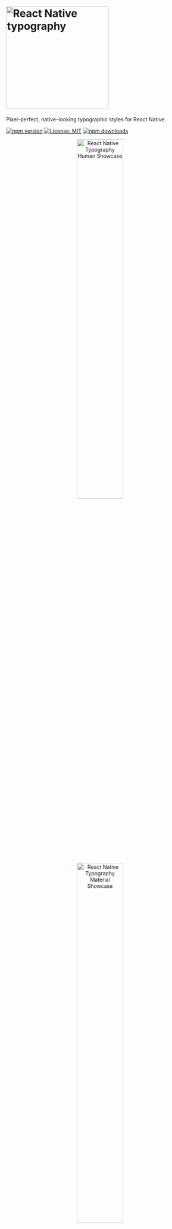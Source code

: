 # <img alt="React Native typography" src="https://raw.githubusercontent.com/hectahertz/react-native-typography/HEAD/images/logo.png" width="275"/>

Pixel–perfect, native–looking typographic styles for React Native.

[![npm version](https://img.shields.io/npm/v/react-native-typography.svg)](https://www.npmjs.com/package/react-native-typography)
[![License: MIT](https://img.shields.io/badge/License-MIT-green.svg)](https://opensource.org/licenses/MIT)
[![npm downloads](https://img.shields.io/npm/dm/react-native-typography.svg)](https://www.npmjs.com/package/react-native-typography)

<p align="center">
<img alt="React Native Typography Human Showcase" src="https://raw.githubusercontent.com/hectahertz/react-native-typography/HEAD/images/showcase-human-ios.png" width="49.7%"/>
<img alt="React Native Typography Material Showcase" src="https://raw.githubusercontent.com/hectahertz/react-native-typography/HEAD/images/showcase-material-android.png" width="49.7%"/>
</p>

## Why

Creating great Text Styles in React Native
[is not a simple task](https://medium.com/@martin_adamko/react-native-quirks-2fb1ae0bbf80),
it requires a lot of fiddling and handling edge cases.

This library provides a good set of defaults and helpers that cover the majority
of the cases you'll need, make your code much simpler and ✨*bonus*✨ render
great [on iOS, Android and the web](#cross-platform) 😄

## Quick start

Add the dependency:

```sh
yarn add react-native-typography
```

Set a style in your component:

```JSX
import { material } from 'react-native-typography'

<Text style={material.display1}>Hello Typography!</Text>
```

And it will look like this:

<p align="center">
<img alt="Material Design Collection" src="https://raw.githubusercontent.com/hectahertz/react-native-typography/HEAD/images/hello-world.png" width="40%" height="40%"/>
</p>

### Example app

* You can run the example app
  [via Expo](https://expo.io/@hectahertz/react-native-typography-example) or
  [check the code](example/App.js), all of the screenshots are taken directly
  from there!

## Typography collections

We provide a series of predefined collections for you to start with that match
the native design systems for iOS and Android.

You can **use them directly** wherever you would supply a
[textStyle](https://facebook.github.io/react-native/docs/text#style).

There's also the option of [extending them](#customization--helpers) to create
your own styles.

### Material Design

Includes all the styles defined in the
[Material Design Guidelines](https://material.io/guidelines/style/typography.html#typography-styles).
Defines size, weight and color.

```JSX
import { material } from 'react-native-typography'

<Text style={material.display4}>Hello Material!</Text>
```

<img alt="Material Design Collection" src="https://raw.githubusercontent.com/hectahertz/react-native-typography/HEAD/images/material-collection-android.png" width="80%" height="80%"/>

### Human Interface Guidelines

Defined in the
[Human Interface Guidelines](https://developer.apple.com/ios/human-interface-guidelines/visual-design/typography/).
Defines size, weight and color.

```JSX
import { human } from 'react-native-typography'

<Text style={human.largeTitle}>Hello Human!</Text>
```

<img alt="Human Interface Collection" src="https://raw.githubusercontent.com/hectahertz/react-native-typography/HEAD/images/human-collection-ios.png" width="80%" height="80%"/>

### iOSUIKit

Extracted from
[the official Apple sketch file](https://developer.apple.com/design/resources/)

These are the text styles that fall under the category of iOS UIKit, and are
used to build the UI components of iOS Apps.

They build on top of the Human Interface styles, customizing some properties
such as weight or letter spacing.

```JSX
import { iOSUIKit } from 'react-native-typography'

<Text style={iOSUIKit.largeTitleEmphasized}>Hello iOS UI Kit!</Text>
```

<img alt="iOSUIKit Collection" src="https://raw.githubusercontent.com/hectahertz/react-native-typography/HEAD/images/iosuikit-collection-ios.png" width="80%" height="80%"/>

## Customization & Helpers

The collections provide every style in 2 different ways:

* As a StyleSheet, e.g.: `material.title`
* As a plain object, e.g.: `material.titleObject`

The basic way to use them is to set the StyleSheet directly where you would
supply a
[textStyle](https://facebook.github.io/react-native/docs/text#style):

```JSX
<Text style={material.title}>Title</Text>
```

To extend the styles, you can **spread the object** inside your own StyleSheet
and override some of its attributes:

```JSX
const styles = StyleSheet.create({
  yellowTitle: {
    ...material.titleObject,
    color: iOSColors.yellow,
  },
});

<Text style={styles.yellowTitle}>Title</Text>
```

Another option would be to **combine the provided StyleSheet** with your own
StyleSheet.

```JSX
const styles = StyleSheet.create({
  yellow: {
    color: iOSColors.yellow,
  },
});

<Text style={[material.title, styles.yellow]}>Title</Text>
```

### Weights

A font weight in React Native is sometimes formed by a pair of a fontFamily and
a fontWeight, but not always! It depends on the typeface, sometimes it's just
defined by the fontFamily.

With these helpers, you don't have to worry about those inconsistencies.

To combine them with a collection style (or your own styles) just spread them,
as they are plain objects.

```JSX
const styles = StyleSheet.create({
  lightTitle: {
    ...material.titleObject,
    ...systemWeights.light,
  },
});

<Text style={styles.lightTitle}>Title</Text>
```

#### System Weights

```JSX
import { systemWeights } from 'react-native-typography'
```

The System weights render visually similar weights of the **Native
typefaces** on each platform.
[Read more about cross-platform here.](#cross-platform)

This is the recommended way of customizing your weights unless you really need
different visual styles for each platform.

They follow the San Francisco naming convention, as it has more steps, which
makes it more future–proof.

<img alt="System Weights iOS" src="https://raw.githubusercontent.com/hectahertz/react-native-typography/HEAD/images/system-weights-ios.png" width="80%" height="80%"/>

<img alt="System Weights Android" src="https://raw.githubusercontent.com/hectahertz/react-native-typography/HEAD/images/system-weights-android.png" width="80%" height="80%"/>

<img alt="System Weights Web" src="https://raw.githubusercontent.com/hectahertz/react-native-typography/HEAD/images/system-weights-web.png" width="80%" height="80%"/>

#### San Francisco Weights

```JSX
import { sanFranciscoWeights } from 'react-native-typography'
```

These weights are **only intended for iOS**, as they directly reference the
native San Francisco typeface.

<img alt="San Francisco Weights" src="https://raw.githubusercontent.com/hectahertz/react-native-typography/HEAD/images/san-francisco-weights.png" width="80%" height="50%"/>

#### Roboto Weights

```JSX
import { robotoWeights } from 'react-native-typography'
```

These weights are **only intended for Android**, as they directly reference the
native Roboto typeface.

<img alt="Roboto Weights" src="https://raw.githubusercontent.com/hectahertz/react-native-typography/HEAD/images/roboto-weights.png" width="80%" height="80%"/>

#### Web Weights

```JSX
import { webWeights } from 'react-native-typography'
```

These weights are **only intended for the web**, and render [react-native-web](https://github.com/necolas/react-native-web)'s system font stack.

<img alt="Web Weights" src="https://raw.githubusercontent.com/hectahertz/react-native-typography/HEAD/images/web-weights.png" width="80%" height="80%"/>

### Colors

We also include the default text color hex values for each platform.

#### iOS

```JSX
import { iOSColors } from 'react-native-typography'
```

<img alt="Colors iOS" src="https://raw.githubusercontent.com/hectahertz/react-native-typography/HEAD/images/ios-colors.png" width="50%" height="50%"/>

```JSX
const styles = StyleSheet.create({
  yellowTitle: {
    ...human.title3Object,
    color: iOSColors.yellow,
  },
});

<Text style={styles.yellowTitle}>Title</Text>
```

#### Material

```JSX
import { materialColors } from 'react-native-typography'
```

<img alt="Colors Material" src="https://raw.githubusercontent.com/hectahertz/react-native-typography/HEAD/images/material-colors.png" width="50%" height="50%"/>

```JSX
const styles = StyleSheet.create({
  tertiaryTitle: {
    ...material.titleObject,
    color: materialColors.blackTertiary,
  },
});

<Text style={styles.tertiaryTitle}>Title</Text>
```

### Spacing/Kerning

#### San Francisco

The San Francisco typeface defines its letter spacing via Kerning. This
is not compatible with the React Native text style properties, as they take
letter-spacing instead.

To perform this conversion on iOS you can use the `sanFranciscoSpacing` function, which
receives the font size and returns the appropriate letter spacing.

This is not needed for the web as the browsers already take care of this.

```JSX
import { sanFranciscoSpacing } from 'react-native-typography'

const styles = StyleSheet.create({
  customSize: {
    ..., // some other props
    fontSize: 34,
    letterSpacing: sanFranciscoSpacing(34),
  },
});
```

This is already taken care of on the collections, but if you want to define your
own sizes you can adjust the spacing on iOS with this helper.

## Dense and tall scripts

Dense and tall scripts are fully supported, check [the full documentation here!](DENSE_TALL.md)

```JSX
import { materialDense } from 'react-native-typography'

<Text style={materialDense.display4}>你好排版！</Text>
```

<p align="center">
<img alt="Material Design Collection" src="https://raw.githubusercontent.com/hectahertz/react-native-typography/HEAD/images/hello-world-chinese.png" width="190" height="70"/>
</p>

## Cross-platform

Quoting
[the Material Design Platform recommendations](https://material.io/guidelines/platforms/platform-adaptation.html#platform-adaptation-platform-recommendations)

> The default typeface on iOS is San Francisco. Using this typeface is the
> easiest way to implement accessibility features like Dynamic Type. Using other
> typefaces may require making adjustments to get the same accessibility
> features.

This is the approach that we like to follow, and all the collections exported
from this library render nicely on all the supported platforms with their respective native
typefaces, for that we use the [System](#system-weights) weight helper.

You can [check the code of the example app](example/App.js) where we included a
couple of screens that follow this philosophy, this is how they render on iOS and Android:

<p align="center">
<img alt="React Native Typography Human Showcase on iOS" src="https://raw.githubusercontent.com/hectahertz/react-native-typography/HEAD/images/showcase-human-ios.png" width="49.7%"/>
<img alt="React Native Typography Human Showcase on Android" src="https://raw.githubusercontent.com/hectahertz/react-native-typography/HEAD/images/showcase-human-android.png" width="49.7%"/>
</p>

<p align="center">
<img alt="React Native Typography Human Showcase on iOS" src="https://raw.githubusercontent.com/hectahertz/react-native-typography/HEAD/images/showcase-material-ios.png" width="49.7%"/>
<img alt="React Native Typography Material Showcase on Android" src="https://raw.githubusercontent.com/hectahertz/react-native-typography/HEAD/images/showcase-material-android.png" width="49.7%"/>
</p>

## F.A.Q.

#### But I don't wanna use the Material Design or Human Interface Guidelines! Is there any reason why I should use this library?

Absolutely! The helpers are very convenient to build your own text styles as
they work around
[the quirks of working with text styles on React Native](https://medium.com/@martin_adamko/react-native-quirks-2fb1ae0bbf80),
even if you want to specify your own sizes and weights,
[check them out!](#customization--helpers)

#### Kerning is not 100% accurate on the Display sizes for the Material styles on Android

There's no support for letter spacing on React Native Android yet. ☹️

#### Where is Roboto Black?

It's not available by default on React Native Android yet. 😐

#### Why are there less weights available for CJK(Chinese, Japanese, Korean) languages on Android than iOS?

Android uses Noto Sans CJK (also known as Source Han Sans) to render those
languages, and
[even though it has seven weights](https://material.io/guidelines/style/typography.html#typography-typeface),
they're not shipped with Android. 😕

There are some issues tracking this already, hopefully they will be included in
the future.

* https://issuetracker.google.com/issues/37064674
* https://issuetracker.google.com/issues/37106325

#### I use styled-components/glamorous/etc. Can I use react-native-typography?

Of course! Just use the plain objects accordingly as explained above.

#### Why is this library exporting StyleSheets and objects instead of components?

The idea behind it is that textStyles are the universally accepted way of
styling text and this makes integration
[with many libraries](https://reactnavigation.org/docs/navigators/stack#headerTitleStyle)
easier.

The StyleSheet/Object pattern is
[already being used](https://facebook.github.io/react-native/docs/stylesheet.html#absolutefill)
in the React Native codebase to provide an easy way to extend exported
StyleSheets.

If you enjoy using pre-styled components for your text, you can easily
define them and just supply the desired styles from this library! 🙂

## Versioning

We use [SemVer](http://semver.org/) for versioning. For the versions available,
see the
[tags in this repository](https://github.com/hectahertz/react-native-typography/tags).

## Authors

* **[Hector Garcia](https://github.com/hectahertz)**

See also the list of
[contributors](https://github.com/hectahertz/react-native-typography/contributors)
who participated in this project.

## License

This project is licensed under the MIT License.

## Acknowledgments

* [Kyle Hickinson](https://github.com/kylehickinson) - thanks for
  [the work on the kerning values for San Francisco](https://github.com/kylehickinson/Sketch-SF-UI-Font-Fixer)
  and for being so nice!
* [Bartol Karuza](https://github.com/bartolkaruza) &
  [Chris Lewis](https://github.com/cdlewis) - thanks for the work on fixing the
  line heights inconsistencies in React Native.
* [Alina Cvetkova](https://twitter.com/nuacco) - thanks for your help with the
  UX and visual fine–tuning.

### Pictures for the demo app by:

* [Sasha Freemind](https://unsplash.com/@sashafreemind)
* [Seth Doyle](https://unsplash.com/@sethdoylee)
* [Angel Jimenez](https://unsplash.com/@particularangelvision)
* [Efe Kurnaz](https://unsplash.com/@efekurnaz)
* [Mário Silva](https://unsplash.com/@mariosilva)
* [Paul Morris](https://unsplash.com/@oldskool2016)
* [Joel Filipe](https://unsplash.com/@joelfilip)
* [Wild Vibez](https://unsplash.com/@wldvbz)

## References

* https://developer.apple.com/ios/human-interface-guidelines/visual-design/typography/
* https://material.io/guidelines/style/typography.html
* https://developer.apple.com/design/resources/
* https://facebook.github.io/react-native/docs/text.html#style
* https://medium.com/@knoland/typography-in-react-native-f09c43b5b435
* https://developer.apple.com/videos/play/wwdc2015/804/
* https://developer.apple.com/videos/play/wwdc2016/801/
* https://medium.com/react-native-training/list-of-available-react-native-fonts-ed78b48bd45e
* https://developer.apple.com/documentation/uikit/uifontdescriptor/font_weights
* https://v1.designcode.io/iosdesign-guidelines
* http://devsign.co/notes/tracking-and-character-spacing
* https://www.raizlabs.com/dev/2015/08/advanced-ios-typography/
* https://medium.com/@sauvik_dolui/handling-fonts-in-ios-development-a-simpler-way-32d360cdc1b6
* https://readymag.com/arzamas/132908/6/
* https://github.com/facebook/react-native/pull/14609
* https://github.com/react-native-training/react-native-fonts

